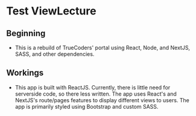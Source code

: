 # Test ViewLecture

## Beginning

- This is a rebuild of TrueCoders' portal using React, Node, and NextJS, SASS, and other dependencies.

## Workings

- This app is built with ReactJS. Currently, there is little need for serverside code, so there less written. The app uses React's and NextJS's route/pages features to display
  different views to users. The app is primarily styled using Bootstrap and custom SASS.
